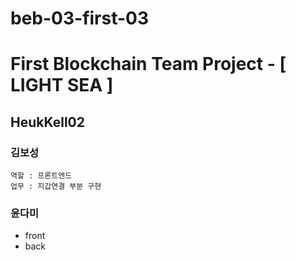 # beb-03-first-03

# First Blockchain Team Project - [ LIGHT SEA ]

## HeukKell02

### 김보성

    역할 : 프론트엔드
    업무 : 지갑연결 부분 구현

### 윤다미
- front
- back
